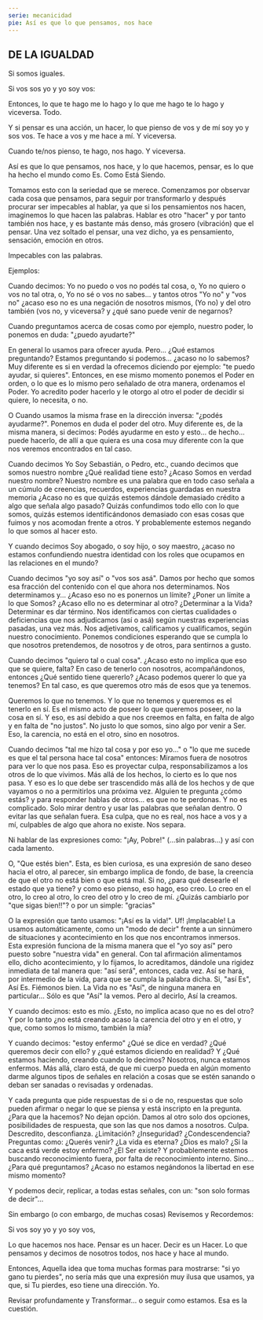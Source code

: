 ```yaml
---
serie: mecanicidad
pie: Así es que lo que pensamos, nos hace
---
```


## DE LA IGUALDAD

Si somos iguales.

Si vos sos yo y yo soy vos:

Entonces, lo que te hago me lo hago y lo que me hago te lo hago y viceversa.
Todo.

Y si pensar es una acción, un hacer, lo que pienso de vos y de mí soy yo y sos vos. Te hace a vos y me hace a mí. Y viceversa.

Cuando te/nos pienso, te hago, nos hago. Y viceversa.

Así es que lo que pensamos, nos hace, y lo que hacemos, pensar, es lo que ha hecho el mundo como Es. Como Está Siendo.

Tomamos esto con la seriedad que se merece. Comenzamos por observar cada cosa que pensamos, para seguir por transformarlo y después procurar ser impecables al hablar, ya que si los pensamientos nos hacen, imaginemos lo que hacen las palabras. Hablar es otro "hacer" y por tanto también nos hace, y es bastante más denso, más grosero (vibración) que el pensar. Una vez soltado el pensar, una vez dicho, ya es pensamiento, sensación, emoción en otros.

Impecables con las palabras.

Ejemplos:

Cuando decimos: Yo no puedo o vos no podés tal cosa, o, Yo no quiero o vos no tal otra, o, Yo no sé o vos no sabes… y tantos otros "Yo no" y "vos no" ¿acaso eso no es una negación de nosotros mismos, (Yo no) y del otro también (vos no, y viceversa? y ¿qué sano puede venir de negarnos?

Cuando preguntamos acerca de cosas como por ejemplo, nuestro poder, lo ponemos en duda: "¿puedo ayudarte?"

En general lo usamos para ofrecer ayuda. Pero… ¿Qué estamos preguntando? Estamos preguntando si podemos… ¿acaso no lo sabemos? Muy diferente es si en verdad la ofrecemos diciendo por ejemplo: "te puedo ayudar, si quieres". Entonces, en ese mismo momento ponemos el Poder en orden, o lo que es lo mismo pero señalado de otra manera, ordenamos el Poder. Yo acredito poder hacerlo y le otorgo al otro el poder de decidir si quiere, lo necesita, o no.

O Cuando usamos la misma frase en la dirección inversa: "¿podés ayudarme?". Ponemos en duda el poder del otro. Muy diferente es, de la misma manera, si decimos: Podés ayudarme en esto y esto… de hecho… puede hacerlo, de allí a que quiera es una cosa muy diferente con la que nos veremos encontrados en tal caso.

Cuando decimos Yo Soy Sebastián, o Pedro, etc., cuando decimos que somos nuestro nombre ¿Qué realidad tiene esto? ¿Acaso Somos en verdad nuestro nombre? Nuestro nombre es una palabra que en todo caso señala a un cúmulo de creencias, recuerdos, experiencias guardadas en nuestra memoria ¿Acaso no es que quizás estemos dándole demasiado crédito a algo que señala algo pasado? Quizás confundimos todo ello con lo que somos, quizás estemos identificándonos demasiado con esas cosas que fuimos y nos acomodan frente a otros. Y probablemente estemos negando lo que somos al hacer esto.

Y cuando decimos Soy abogado, o soy hijo, o soy maestro, ¿acaso no estamos confundiendo nuestra identidad con los roles que ocupamos en las relaciones en el mundo?

Cuando decimos "yo soy así" o "vos sos asá". Damos por hecho que somos esa fracción del contenido con el que ahora nos determinamos. Nos determinamos y… ¿Acaso eso no es ponernos un límite? ¿Poner un límite a lo que Somos? ¿Acaso ello no es determinar al otro? ¿Determinar a la Vida? Determinar es dar término. Nos identificamos con ciertas cualidades o deficiencias que nos adjudicamos (así o asá) según nuestras experiencias pasadas, una vez más. Nos adjetivamos, calificamos y cualificamos, según nuestro conocimiento. Ponemos condiciones esperando que se cumpla lo que nosotros pretendemos, de nosotros y de otros, para sentirnos a gusto.

Cuando decimos "quiero tal o cual cosa". ¿Acaso esto no implica que eso que se quiere, falta? En caso de tenerlo con nosotros, acompañándonos, entonces ¿Qué sentido tiene quererlo? ¿Acaso podemos querer lo que ya tenemos? En tal caso, es que queremos otro más de esos que ya tenemos.

Queremos lo que no tenemos. Y lo que no tenemos y queremos es el tenerlo en sí. Es el mismo acto de poseer lo que queremos poseer, no la cosa en sí. Y eso, es así debido a que nos creemos en falta, en falta de algo y en falta de "no justos". No justo lo que somos, sino algo por venir a Ser. Eso, la carencia, no está en el otro, sino en nosotros.

Cuando decimos "tal me hizo tal cosa y por eso yo…" o "lo que me sucede es que el tal persona hace tal cosa" entonces: Miramos fuera de nosotros para ver lo que nos pasa. Eso es proyectar culpa, responsabilizamos a los otros de lo que vivimos. Más allá de los hechos, lo cierto es lo que nos pasa. Y eso es lo que debe ser trascendido más allá de los hechos y de que vayamos o no a permitirlos una próxima vez. Alguien te pregunta ¿cómo estás? y para responder hablas de otros… es que no te perdonas. Y no es complicado. Solo mirar dentro y usar las palabras que señalan dentro. O evitar las que señalan fuera. Esa culpa, que no es real, nos hace a vos y a mí, culpables de algo que ahora no existe. Nos separa.

Ni hablar de las expresiones como:
"¡Ay, Pobre!" (…sin palabras…) y así con cada lamento.

O, "Que estés bien". Esta, es bien curiosa, es una expresión de sano deseo hacia el otro, al parecer, sin embargo implica de fondo, de base, la creencia de que el otro no está bien o que está mal. Si no, ¿para qué desearle el estado que ya tiene? y como eso pienso, eso hago, eso creo. Lo creo en el otro, lo creo al otro, lo creo del otro y lo creo de mí. ¿Quizás cambiarlo por "que sigas bien!!"? o por un simple: "gracias"

O la expresión que tanto usamos: "¡Así es la vida!". Uf! ¡Implacable! La usamos automáticamente, como un "modo de decir" frente a un sinnúmero de situaciones y acontecimiento en los que nos encontramos inmersos. Esta expresión funciona de la misma manera que el "yo soy así" pero puesto sobre "nuestra vida" en general. Con tal afirmación alimentamos ello, dicho acontecimiento, y lo fijamos, lo acreditamos, dándole una rigidez inmediata de tal manera que: "así será", entonces, cada vez. Así se hará, por intermedio de la vida, para que se cumpla la palabra dicha. Si, "así Es", Así Es. Fiémonos bien. La Vida no es "Así", de ninguna manera en particular… Sólo es que "Así" la vemos. Pero al decirlo, Así la creamos.

Y cuando decimos: esto es mío. ¿Esto, no implica acaso que no es del otro? Y por lo tanto ¿no está creando acaso la carencia del otro y en el otro, y que, como somos lo mismo, también la mía?

Y cuando decimos: "estoy enfermo" ¿Qué se dice en verdad? ¿Qué queremos decir con ello? y ¿qué estamos diciendo en realidad? Y ¿Qué estamos haciendo, creando cuando lo decimos? Nosotros, nunca estamos enfermos. Más allá, claro está, de que mi cuerpo pueda en algún momento darme algunos tipos de señales en relación a cosas que se estén sanando o deban ser sanadas o revisadas y ordenadas.

Y cada pregunta que pide respuestas de si o de no, respuestas que solo pueden afirmar o negar lo que se piensa y está inscripto en la pregunta. ¿Para que la hacemos? No dejan opción. Damos al otro solo dos opciones, posibilidades de respuesta, que son las que nos damos a nosotros. Culpa. Descredito, desconfianza. ¿Limitación? ¿Inseguridad? ¿Condescendencia? Preguntas como: ¿Querés venir? ¿La vida es eterna? ¿Dios es malo? ¿Si la caca está verde estoy enfermo? ¿El Ser existe? Y probablemente estemos buscando reconocimiento fuera, por falta de reconocimiento interno. Sino… ¿Para qué preguntamos? ¿Acaso no estamos negándonos la libertad en ese mismo momento?

Y podemos decir, replicar, a todas estas señales, con un: "son solo formas de decir"…

Sin embargo (o con embargo, de muchas cosas) Revisemos y Recordemos:

Si vos soy yo y yo soy vos,

Lo que hacemos nos hace. Pensar es un hacer. Decir es un Hacer. Lo que pensamos y decimos de nosotros todos, nos hace y hace al mundo.

Entonces, Aquella idea que toma muchas formas para mostrarse: "si yo gano tu pierdes", no sería más que una expresión muy ilusa que usamos, ya que, si Tu pierdes, eso tiene una dirección. Yo.

Revisar profundamente y Transformar… o seguir como estamos. Esa es la cuestión.
